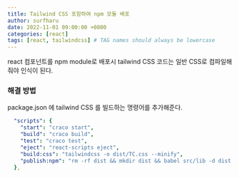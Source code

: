 ```yaml
---
title: Tailwind CSS 포함하여 npm 모듈 배포
author: surfharu
date: 2022-11-01 09:00:00 +0800
categories: [react]
tags: [react, tailwindcss] # TAG names should always be lowercase
---
```


react 컴포넌트를 npm module로 배포시 tailwind CSS 코드는 일반 CSS로 컴파일해줘야 인식이 된다.

### 해결 방법
package.json 에 tailwind CSS 를 빌드하는 명령어를 추가해준다.
```yaml
  "scripts": {
    "start": "craco start",
    "build": "craco build",
    "test": "craco test",
    "eject": "react-scripts eject",
    "build:css": "tailwindcss -o dist/TC.css --minify",
    "publish:npm": "rm -rf dist && mkdir dist && babel src/lib -d dist --copy-files && tailwindcss -o dist/TC.css --minify"
  },
 ```